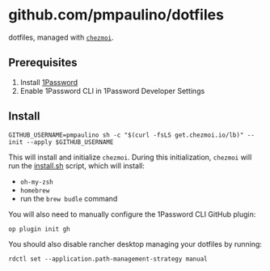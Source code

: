 # github.com/pmpaulino/dotfiles

dotfiles, managed with [`chezmoi`](https://github.com/twpayne/chezmoi).

## Prerequisites

1. Install [1Password](https://1password.com/downloads/mac/)
2. Enable 1Password CLI in 1Password Developer Settings

## Install

```shell
GITHUB_USERNAME=pmpaulino sh -c "$(curl -fsLS get.chezmoi.io/lb)" -- init --apply $GITHUB_USERNAME
```

This will install and initialize `chezmoi`. During this initialization, `chezmoi` will run the [install.sh](run_once_before_install.sh.tmpl) script, which will install:

- `oh-my-zsh`
- `homebrew`
- run the `brew budle` command

You will also need to manually configure the 1Password CLI GitHub plugin:

```shell
op plugin init gh
```

You should also disable rancher desktop managing your dotfiles by running:

```shell
rdctl set --application.path-management-strategy manual
```
